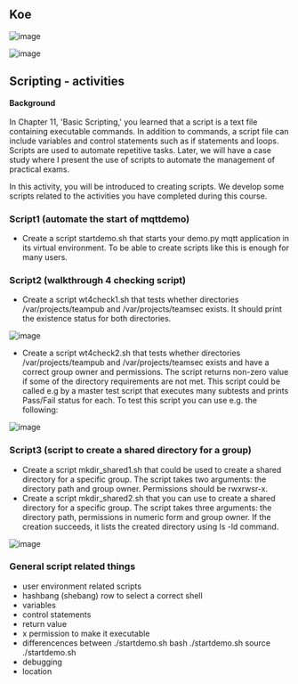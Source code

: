 ## Koe  

![image](https://github.com/user-attachments/assets/d196795d-e73c-4342-b50a-ef6bf02b3461)


![image](https://github.com/user-attachments/assets/a50fb97c-0198-449d-bd9c-a0b452ff6e8f)

## Scripting - activities

**Background**  
<br>In Chapter 11, 'Basic Scripting,' you learned that a script is a text file containing executable commands. In addition to commands, a script file can include variables and control statements such as if statements and loops. Scripts are used to automate repetitive tasks. Later, we will have a case study where I present the use of scripts to automate the management of practical exams.

In this activity, you will be introduced to creating scripts. We develop some scripts related to the activities you have completed during this course.



### Script1 (automate the start of mqttdemo)
* Create a script startdemo.sh that starts your demo.py mqtt application in its virtual environment. To be able to create scripts like this is enough for many users.

### Script2  (walkthrough 4 checking script)
* Create a script wt4check1.sh that tests whether directories /var/projects/teampub and /var/projects/teamsec exists. It should print the existence status for both directories.
    
![image](https://github.com/user-attachments/assets/f4d8e723-641b-45b1-b48c-4c1cf9af85dd)

* Create a script wt4check2.sh that tests whether directories /var/projects/teampub and /var/projects/teamsec exists and have a correct group owner and permissions. The script returns non-zero value if some of the directory requirements are not met. This script could be called e.g by a master test script that executes many subtests and prints Pass/Fail status for each. To test this script you can use e.g. the following:
  
![image](https://github.com/user-attachments/assets/903b2114-9855-421f-b407-0c48240996bc)

  
  


### Script3  (script to create a shared directory for a group)
* Create a script mkdir_shared1.sh that could be used to create a shared directory for a specific group. The script takes two arguments: the directory path and group owner. Permissions should be rwxrwsr-x.
* Create a script mkdir_shared2.sh that you can use to create a shared directory for a specific group. The script takes three arguments: the directory path, permissions in numeric form and group owner.  If the creation succeeds, it lists the created directory using ls -ld command.

  
![image](https://github.com/user-attachments/assets/314a3050-e0ea-43e7-9efc-f4f3c6943398)

 

### General script related things  
  * user environment related scripts
  * hashbang (shebang) row to select a correct shell
  * variables
  * control statements
  * return value
  * x permission to make it executable
  * differencences between ./startdemo.sh   bash ./startdemo.sh  source ./startdemo.sh
  * debugging
  * location
